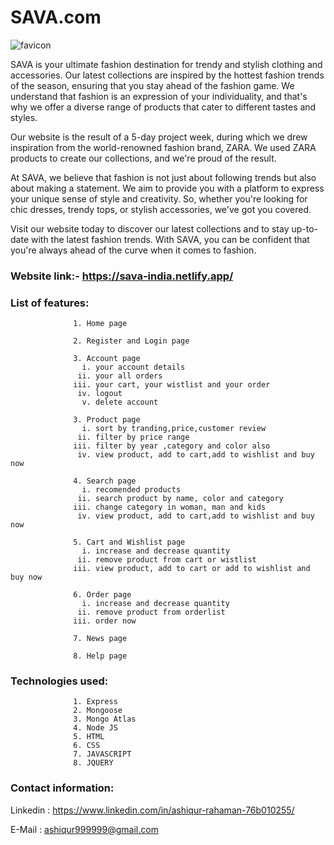 # SAVA.com


![favicon](https://user-images.githubusercontent.com/119414454/229445573-a42445f9-ee6b-44c3-b38d-b1aa1fd489de.png)

SAVA is your ultimate fashion destination for trendy and stylish clothing and accessories. Our latest collections are inspired by the hottest fashion trends of the season, ensuring that you stay ahead of the fashion game. We understand that fashion is an expression of your individuality, and that's why we offer a diverse range of products that cater to different tastes and styles.

Our website is the result of a 5-day project week, during which we drew inspiration from the world-renowned fashion brand, ZARA. We used ZARA products to create our collections, and we're proud of the result.

At SAVA, we believe that fashion is not just about following trends but also about making a statement. We aim to provide you with a platform to express your unique sense of style and creativity. So, whether you're looking for chic dresses, trendy tops, or stylish accessories, we've got you covered.

Visit our website today to discover our latest collections and to stay up-to-date with the latest fashion trends. With SAVA, you can be confident that you're always ahead of the curve when it comes to fashion.


### Website link:- https://sava-india.netlify.app/

### List of features: 

                  1. Home page
                  
                  2. Register and Login page
                  
                  3. Account page
                    i. your account details
                   ii. your all orders 
                  iii. your cart, your wistlist and your order
                   iv. logout
                    v. delete account
                  
                  3. Product page
                    i. sort by tranding,price,customer review
                   ii. filter by price range
                  iii. filter by year ,category and color also
                   iv. view product, add to cart,add to wishlist and buy now
                  
                  4. Search page
                    i. recomended products
                   ii. search product by name, color and category
                  iii. change category in woman, man and kids
                   iv. view product, add to cart,add to wishlist and buy now
                  
                  5. Cart and Wishlist page
                    i. increase and decrease quantity
                   ii. remove product from cart or wistlist
                  iii. view product, add to cart or add to wishlist and buy now
                  
                  6. Order page
                    i. increase and decrease quantity
                   ii. remove product from orderlist
                  iii. order now
                  
                  7. News page
                  
                  8. Help page
                  
### Technologies used: 
                  
                  1. Express
                  2. Mongoose 
                  3. Mongo Atlas
                  4. Node JS
                  5. HTML
                  6. CSS
                  7. JAVASCRIPT
                  8. JQUERY
 ### Contact information:
 
   Linkedin : https://www.linkedin.com/in/ashiqur-rahaman-76b010255/
   
   E-Mail : ashiqur999999@gmail.com
